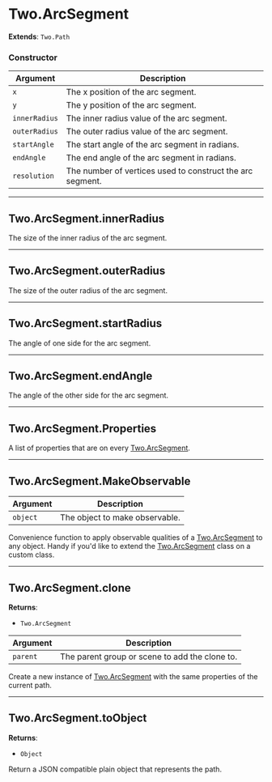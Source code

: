 # Two.ArcSegment


__Extends__: `Two.Path`





### Constructor


| Argument | Description |
| ---- | ----------- |
| `x` | The x position of the arc segment. |
| `y` | The y position of the arc segment. |
| `innerRadius` | The inner radius value of the arc segment. |
| `outerRadius` | The outer radius value of the arc segment. |
| `startAngle` | The start angle of the arc segment in radians. |
| `endAngle` | The end angle of the arc segment in radians. |
| `resolution` | The number of vertices used to construct the arc segment. |



---

<div class="instance">

## Two.ArcSegment.innerRadius






The size of the inner radius of the arc segment.









</div>



---

<div class="instance">

## Two.ArcSegment.outerRadius






The size of the outer radius of the arc segment.









</div>



---

<div class="instance">

## Two.ArcSegment.startRadius






The angle of one side for the arc segment.









</div>



---

<div class="instance">

## Two.ArcSegment.endAngle






The angle of the other side for the arc segment.









</div>



---

<div class="static">

## Two.ArcSegment.Properties






A list of properties that are on every [Two.ArcSegment](/documentation/arcsegment).









</div>



---

<div class="static">

## Two.ArcSegment.MakeObservable








| Argument | Description |
| ---- | ----------- |
| `object` | The object to make observable. |


Convenience function to apply observable qualities of a [Two.ArcSegment](/documentation/arcsegment) to any object. Handy if you'd like to extend the [Two.ArcSegment](/documentation/arcsegment) class on a custom class.



</div>



---

<div class="instance">

## Two.ArcSegment.clone


__Returns__:



+ `Two.ArcSegment`











| Argument | Description |
| ---- | ----------- |
| `parent` | The parent group or scene to add the clone to. |


Create a new instance of [Two.ArcSegment](/documentation/arcsegment) with the same properties of the current path.



</div>



---

<div class="instance">

## Two.ArcSegment.toObject


__Returns__:



+ `Object`













Return a JSON compatible plain object that represents the path.



</div>


